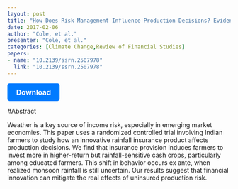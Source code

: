 ```yaml
---
layout: post
title: "How Does Risk Management Influence Production Decisions? Evidence from a Field Experiment"
date: 2017-02-06
author: "Cole, et al."
presenter: "Cole, et al."
categories: [Climate Change,Review of Financial Studies]
papers:
- name: "10.2139/ssrn.2507978"
  link: "10.2139/ssrn.2507978"
---
```


<p>
  <a href='https://sci.bban.top/pdf/10.2139/ssrn.2507978.pdf' class='button'>
    Download
  </a>
</p>

<style>
  .button {
    display: inline-block;
    padding: 10px 20px;
    background-color: #007bff;
    color: #fff;
    text-decoration: none;
    border-radius: 5px;
    font-size: 16px;
    font-weight: bold;
  }
</style>

#Abstract
<p>Weather is a key source of income risk, especially in emerging market economies. This paper uses a randomized controlled trial involving Indian farmers to study how an innovative rainfall insurance product affects production decisions. We find that insurance provision induces farmers to invest more in higher-return but rainfall-sensitive cash crops, particularly among educated farmers. This shift in behavior occurs ex ante, when realized monsoon rainfall is still uncertain. Our results suggest that financial innovation can mitigate the real effects of uninsured production risk.</p>

